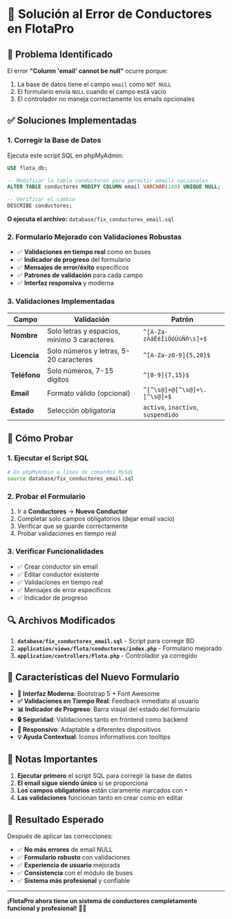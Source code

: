 # 🔧 Solución al Error de Conductores en FlotaPro

## 🚨 **Problema Identificado**
El error **"Column 'email' cannot be null"** ocurre porque:
1. La base de datos tiene el campo `email` como `NOT NULL`
2. El formulario envía `NULL` cuando el campo está vacío
3. El controlador no maneja correctamente los emails opcionales

## ✅ **Soluciones Implementadas**

### **1. Corregir la Base de Datos**
Ejecuta este script SQL en phpMyAdmin:

```sql
USE flota_db;

-- Modificar la tabla conductores para permitir emails opcionales
ALTER TABLE conductores MODIFY COLUMN email VARCHAR(100) UNIQUE NULL;

-- Verificar el cambio
DESCRIBE conductores;
```

**O ejecuta el archivo:** `database/fix_conductores_email.sql`

### **2. Formulario Mejorado con Validaciones Robustas**
- ✅ **Validaciones en tiempo real** como en buses
- ✅ **Indicador de progreso** del formulario
- ✅ **Mensajes de error/éxito** específicos
- ✅ **Patrones de validación** para cada campo
- ✅ **Interfaz responsiva** y moderna

### **3. Validaciones Implementadas**

| Campo | Validación | Patrón |
|-------|------------|---------|
| **Nombre** | Solo letras y espacios, mínimo 3 caracteres | `^[A-Za-zÁáÉéÍíÓóÚúÑñ\s]+$` |
| **Licencia** | Solo números y letras, 5-20 caracteres | `^[A-Za-z0-9]{5,20}$` |
| **Teléfono** | Solo números, 7-15 dígitos | `^[0-9]{7,15}$` |
| **Email** | Formato válido (opcional) | `^[^\s@]+@[^\s@]+\.[^\s@]+$` |
| **Estado** | Selección obligatoria | `activo`, `inactivo`, `suspendido` |

## 🚀 **Cómo Probar**

### **1. Ejecutar el Script SQL**
```bash
# En phpMyAdmin o línea de comandos MySQL
source database/fix_conductores_email.sql
```

### **2. Probar el Formulario**
1. Ir a **Conductores** → **Nuevo Conductor**
2. Completar solo campos obligatorios (dejar email vacío)
3. Verificar que se guarde correctamente
4. Probar validaciones en tiempo real

### **3. Verificar Funcionalidades**
- ✅ Crear conductor sin email
- ✅ Editar conductor existente
- ✅ Validaciones en tiempo real
- ✅ Mensajes de error específicos
- ✅ Indicador de progreso

## 🔍 **Archivos Modificados**

1. **`database/fix_conductores_email.sql`** - Script para corregir BD
2. **`application/views/flota/conductores/index.php`** - Formulario mejorado
3. **`application/controllers/Flota.php`** - Controlador ya corregido

## 📱 **Características del Nuevo Formulario**

- **🎨 Interfaz Moderna**: Bootstrap 5 + Font Awesome
- **✅ Validaciones en Tiempo Real**: Feedback inmediato al usuario
- **📊 Indicador de Progreso**: Barra visual del estado del formulario
- **🔒 Seguridad**: Validaciones tanto en frontend como backend
- **📱 Responsivo**: Adaptable a diferentes dispositivos
- **💡 Ayuda Contextual**: Iconos informativos con tooltips

## 🚨 **Notas Importantes**

1. **Ejecutar primero** el script SQL para corregir la base de datos
2. **El email sigue siendo único** si se proporciona
3. **Los campos obligatorios** están claramente marcados con `*`
4. **Las validaciones** funcionan tanto en crear como en editar

## 🎯 **Resultado Esperado**

Después de aplicar las correcciones:
- ✅ **No más errores** de email NULL
- ✅ **Formulario robusto** con validaciones
- ✅ **Experiencia de usuario** mejorada
- ✅ **Consistencia** con el módulo de buses
- ✅ **Sistema más profesional** y confiable

---

**¡FlotaPro ahora tiene un sistema de conductores completamente funcional y profesional!** 🚌✨
